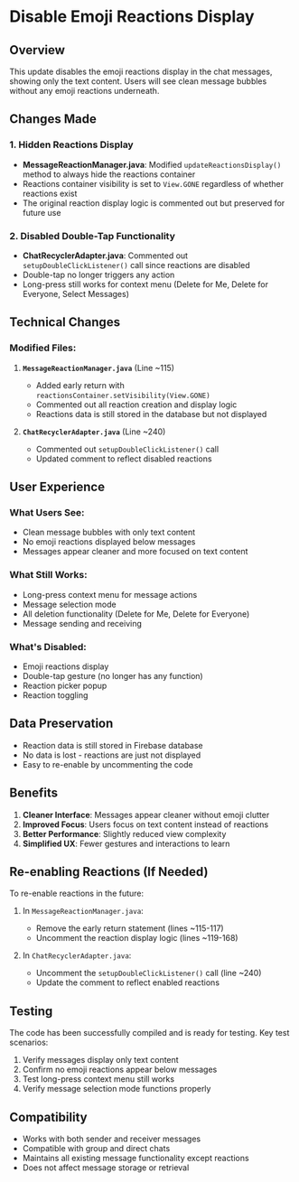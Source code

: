 # Disable Emoji Reactions Display

## Overview
This update disables the emoji reactions display in the chat messages, showing only the text content. Users will see clean message bubbles without any emoji reactions underneath.

## Changes Made

### 1. Hidden Reactions Display
- **MessageReactionManager.java**: Modified `updateReactionsDisplay()` method to always hide the reactions container
- Reactions container visibility is set to `View.GONE` regardless of whether reactions exist
- The original reaction display logic is commented out but preserved for future use

### 2. Disabled Double-Tap Functionality
- **ChatRecyclerAdapter.java**: Commented out `setupDoubleClickListener()` call since reactions are disabled
- Double-tap no longer triggers any action
- Long-press still works for context menu (Delete for Me, Delete for Everyone, Select Messages)

## Technical Changes

### Modified Files:

1. **`MessageReactionManager.java`** (Line ~115)
   - Added early return with `reactionsContainer.setVisibility(View.GONE)`
   - Commented out all reaction creation and display logic
   - Reactions data is still stored in the database but not displayed

2. **`ChatRecyclerAdapter.java`** (Line ~240)
   - Commented out `setupDoubleClickListener()` call
   - Updated comment to reflect disabled reactions

## User Experience

### What Users See:
- Clean message bubbles with only text content
- No emoji reactions displayed below messages
- Messages appear cleaner and more focused on text content

### What Still Works:
- Long-press context menu for message actions
- Message selection mode
- All deletion functionality (Delete for Me, Delete for Everyone)
- Message sending and receiving

### What's Disabled:
- Emoji reactions display
- Double-tap gesture (no longer has any function)
- Reaction picker popup
- Reaction toggling

## Data Preservation
- Reaction data is still stored in Firebase database
- No data is lost - reactions are just not displayed
- Easy to re-enable by uncommenting the code

## Benefits
1. **Cleaner Interface**: Messages appear cleaner without emoji clutter
2. **Improved Focus**: Users focus on text content instead of reactions
3. **Better Performance**: Slightly reduced view complexity
4. **Simplified UX**: Fewer gestures and interactions to learn

## Re-enabling Reactions (If Needed)
To re-enable reactions in the future:

1. In `MessageReactionManager.java`:
   - Remove the early return statement (lines ~115-117)
   - Uncomment the reaction display logic (lines ~119-168)

2. In `ChatRecyclerAdapter.java`:
   - Uncomment the `setupDoubleClickListener()` call (line ~240)
   - Update the comment to reflect enabled reactions

## Testing
The code has been successfully compiled and is ready for testing. Key test scenarios:
1. Verify messages display only text content
2. Confirm no emoji reactions appear below messages
3. Test long-press context menu still works
4. Verify message selection mode functions properly

## Compatibility
- Works with both sender and receiver messages
- Compatible with group and direct chats
- Maintains all existing message functionality except reactions
- Does not affect message storage or retrieval
